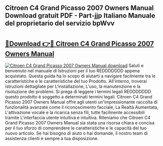 ## Citroen C4 Grand Picasso 2007 Owners Manual Download gratuit PDF - Part-jjp Italiano Manuale del proprietario del servizio bpWvv

# <h2><a href="http://dfewcp.blite.top/?on=Citroen+C4+Grand+Picasso+2007+Owners+Manual">🔗Download 👉🔴 Citroen C4 Grand Picasso 2007 Owners Manual</a></h2>

[![Citroen C4 Grand Picasso 2007 Owners Manual download](https://i.imgur.com/lujVjoI.png)](http://dfewcp.blite.top/?on=Citroen+C4+Grand+Picasso+2007+Owners+Manual)
Saluti e benvenuto nel manuale di Istruzioni per il tuo REDDDDDDD appena acquistato. Questa guida ha lo scopo di aiutarti a navigare facilmente tra le caratteristiche e le caratteristiche del tuo Prodotto. All'interno, troverai istruzioni dettagliate per L'installazione, L'uso, la manutenzione e la risoluzione dei problemi. Si prega di leggere i termini legali REDDDDDDD questo prodotto è soggetto a determinati termini legali. Citroen C4 Grand Picasso 2007 Owners Manual offre agli utenti un'impressionante raccolta di funzionalità avanzate come il riconoscimento facciale, La Realtà Aumentata, L'attivazione vocale e la ricarica senza fili, tutte facilmente accessibili tramite L'interfaccia utente intuitiva e intuitiva. Riteniamo che Citroen C4 Grand Picasso 2007 Owners Manual sia stata una risorsa chiara e concisa per il tuo sforzo di comprendere le caratteristiche e le capacità del tuo nuovo articolo. Se hai bisogno di aiuto o hai domande, il nostro team di assistenza clienti è sempre a tua disposizione.
